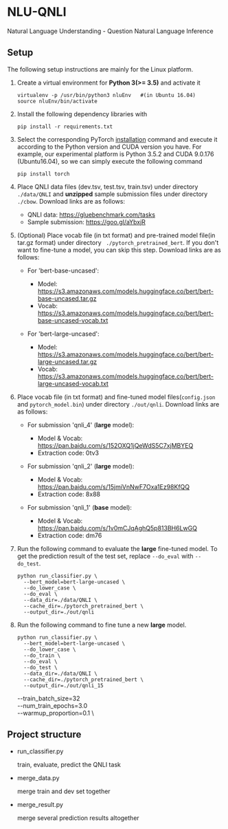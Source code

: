 # NLU-QNLI

Natural Language Understanding - Question Natural Language Inference

## Setup

The following setup instructions are mainly for the Linux platform.

1. Create a virtual environment for **Python 3(>= 3.5)** and activate it

    ```
    virtualenv -p /usr/bin/python3 nluEnv   #(in Ubuntu 16.04)
    source nluEnv/bin/activate
    ```
 
2. Install the following dependency libraries with 

    ```
    pip install -r requirements.txt
    ```

3. Select the corresponding PyTorch [installation](https://pytorch.org/get-started/locally/) command and execute it 
according to the Python version and CUDA version you have. For example, our experimental platform is Python 3.5.2 and
 CUDA 9.0.176 (Ubuntu16.04), so we can simply execute the following command

    ```
    pip install torch
    ```
    
4. Place QNLI data files (dev.tsv, test.tsv, train.tsv) under directory ```./data/QNLI``` and **unzipped** sample 
submission files under directory ```./cbow```. Download links are as follows:

    * QNLI data: https://gluebenchmark.com/tasks
    * Sample submission: https://goo.gl/aYbxjR

5. (Optional) Place vocab file (in txt format) and pre-trained model file(in tar.gz format) under directory ```
./pytorch_pretrained_bert```. If you don't want to fine-tune a model, you can skip this step. Download links are as 
follows:

    * For 'bert-base-uncased':
        * Model: https://s3.amazonaws.com/models.huggingface.co/bert/bert-base-uncased.tar.gz
        * Vocab: https://s3.amazonaws.com/models.huggingface.co/bert/bert-base-uncased-vocab.txt
        
    * For 'bert-large-uncased':
        * Model: https://s3.amazonaws.com/models.huggingface.co/bert/bert-large-uncased.tar.gz
        * Vocab: https://s3.amazonaws.com/models.huggingface.co/bert/bert-large-uncased-vocab.txt
        
6. Place vocab file (in txt format) and fine-tuned model files(```config.json``` and ```pytorch_model.bin```) under 
directory ```./out/qnli```. Download links are as follows:
    
    * For submission 'qnli_4' (**large** model):
        * Model & Vocab: https://pan.baidu.com/s/152OXQ1jQeWdS5C7xjMBYEQ
        * Extraction code: 0tv3
        
    * For submission 'qnli_2' (**large** model):
        * Model & Vocab: https://pan.baidu.com/s/15jmiVnNwF7Oxa1Ez98KfQQ 
        * Extraction code: 8x88 
        
    * For submission 'qnli_1' (**base** model):
        * Model & Vocab: https://pan.baidu.com/s/1v0mCJqAghQ5p813BH6LwGQ 
        * Extraction code: dm76 
    
7. Run the following command to evaluate the **large** fine-tuned model. To get the prediction result of the test 
set, replace ```--do_eval``` with ```--do_test```.

    ```
    python run_classifier.py \
      --bert_model=bert-large-uncased \
      --do_lower_case \
      --do_eval \
      --data_dir=./data/QNLI \
      --cache_dir=./pytorch_pretrained_bert \
      --output_dir=./out/qnli
    ```

8. Run the following command to fine tune a new **large** model.

    ```
    python run_classifier.py \
      --bert_model=bert-large-uncased \
      --do_lower_case \
      --do_train \
      --do_eval \
      --do_test \
      --data_dir=./data/QNLI \
      --cache_dir=./pytorch_pretrained_bert \
      --output_dir=./out/qnli_15
    ```
      --train_batch_size=32 \
      --num_train_epochs=3.0 \
      --warmup_proportion=0.1 \

## Project structure

* run_classifier.py

    train, evaluate, predict the QNLI task

* merge_data.py

    merge train and dev set together

* merge_result.py

    merge several prediction results altogether
